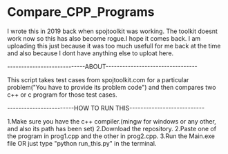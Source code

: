 # Compare_CPP_Programs
I wrote this in 2019 back when spojtoolkit was working.
The toolkit doesnt work now so this has also become rogue.I hope it comes back.
I am uploading this just because it was too much usefull for me back at the time and also
because I dont have anything else to uploat here.


----------------------------ABOUT---------------------------------

This script takes test cases from spojtoolkit.com for a particular problem("You have to provide its problem code")
and then compares two c++ or c program for those test cases.

------------------------HOW TO RUN THIS---------------------------

1.Make sure you have the c++ compiler.(mingw for windows or any other, and also its path has been set)
2.Download the repository.
2.Paste one of the program in prog1.cpp and the other in prog2.cpp.
3.Run the Main.exe file OR just type "python run_this.py" in the terminal.
